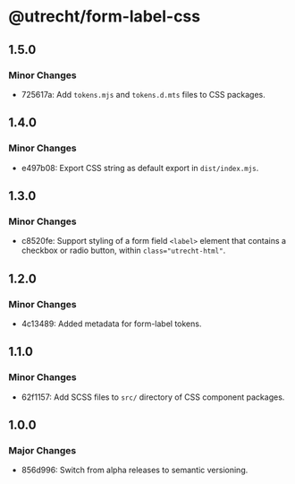 # @utrecht/form-label-css

## 1.5.0

### Minor Changes

- 725617a: Add `tokens.mjs` and `tokens.d.mts` files to CSS packages.

## 1.4.0

### Minor Changes

- e497b08: Export CSS string as default export in `dist/index.mjs`.

## 1.3.0

### Minor Changes

- c8520fe: Support styling of a form field `<label>` element that contains a checkbox or radio button, within `class="utrecht-html"`.

## 1.2.0

### Minor Changes

- 4c13489: Added metadata for form-label tokens.

## 1.1.0

### Minor Changes

- 62f1157: Add SCSS files to `src/` directory of CSS component packages.

## 1.0.0

### Major Changes

- 856d996: Switch from alpha releases to semantic versioning.
